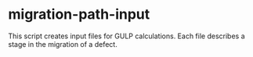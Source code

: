 # migration-path-input
This script creates input files for GULP calculations. Each file describes a stage in the migration of a defect.
